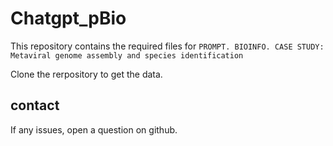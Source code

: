 # Chatgpt_pBio

This repository contains the required files for `PROMPT. BIOINFO. CASE STUDY: Metaviral genome assembly and species identification`

Clone the rerpository to get the data.


## contact
If any issues, open a question on github.
